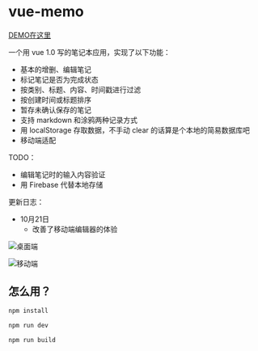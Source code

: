 # vue-memo

[DEMO在这里](https://youknowznm.github.io/demos/vue_memo/)

一个用 vue 1.0 写的笔记本应用，实现了以下功能：
  - 基本的增删、编辑笔记
  - 标记笔记是否为完成状态
  - 按类别、标题、内容、时间戳进行过滤
  - 按创建时间或标题排序
  - 暂存未确认保存的笔记
  - 支持 markdown 和涂鸦两种记录方式
  - 用 localStorage 存取数据，不手动 clear 的话算是个本地的简易数据库吧
  - 移动端适配
  
TODO：
  - 编辑笔记时的输入内容验证
  - 用 Firebase 代替本地存储


更新日志：
  - 10月21日
    * 改善了移动端编辑器的体验

  
![桌面端](https://github.com/youknowznm/youknowznm.github.io/blob/master/hehehe/desktop.png)

![移动端](https://github.com/youknowznm/youknowznm.github.io/blob/master/hehehe/mobile.png)


## 怎么用？

``` bash
npm install

npm run dev

npm run build
```
